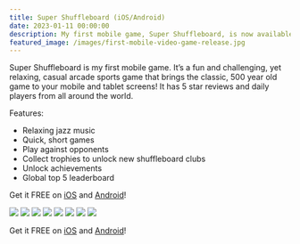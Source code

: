 ```yaml
---
title: Super Shuffleboard (iOS/Android)
date: 2023-01-11 00:00:00
description: My first mobile game, Super Shuffleboard, is now available. Get it FREE on iOS and Android...
featured_image: /images/first-mobile-video-game-release.jpg
---
```


Super Shuffleboard is my first mobile game. It’s a fun and challenging, yet relaxing, casual arcade sports game that brings the classic, 500 year old game to your mobile and tablet screens! It has 5 star reviews and daily players from all around the world.

Features:
- Relaxing jazz music
- Quick, short games
- Play against opponents
- Collect trophies to unlock new shuffleboard clubs
- Unlock achievements
- Global top 5 leaderboard

Get it FREE on [iOS](https://apps.apple.com/ca/app/super-shuffleboard/id1585158031) and [Android](https://play.google.com/store/apps/details?id=com.AdamWozniak.Shuffleboard)!

<div class="gallery" data-columns="2">
	<img src="/images/super-shuffleboard-game-01.png">
	<img src="/images/super-shuffleboard-game-02.png">
	<img src="/images/super-shuffleboard-game-03.png">
	<img src="/images/super-shuffleboard-game-04.png">
	<img src="/images/super-shuffleboard-game-05.png">
	<img src="/images/super-shuffleboard-game-06.png">
	<img src="/images/super-shuffleboard-game-07.png">
	<img src="/images/super-shuffleboard-game-08.png">
</div>

Get it FREE on [iOS](https://apps.apple.com/ca/app/super-shuffleboard/id1585158031) and [Android](https://play.google.com/store/apps/details?id=com.AdamWozniak.Shuffleboard)!
